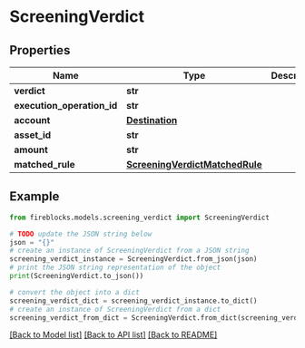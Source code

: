 # ScreeningVerdict


## Properties

Name | Type | Description | Notes
------------ | ------------- | ------------- | -------------
**verdict** | **str** |  | 
**execution_operation_id** | **str** |  | 
**account** | [**Destination**](Destination.md) |  | 
**asset_id** | **str** |  | 
**amount** | **str** |  | 
**matched_rule** | [**ScreeningVerdictMatchedRule**](ScreeningVerdictMatchedRule.md) |  | [optional] 

## Example

```python
from fireblocks.models.screening_verdict import ScreeningVerdict

# TODO update the JSON string below
json = "{}"
# create an instance of ScreeningVerdict from a JSON string
screening_verdict_instance = ScreeningVerdict.from_json(json)
# print the JSON string representation of the object
print(ScreeningVerdict.to_json())

# convert the object into a dict
screening_verdict_dict = screening_verdict_instance.to_dict()
# create an instance of ScreeningVerdict from a dict
screening_verdict_from_dict = ScreeningVerdict.from_dict(screening_verdict_dict)
```
[[Back to Model list]](../README.md#documentation-for-models) [[Back to API list]](../README.md#documentation-for-api-endpoints) [[Back to README]](../README.md)


